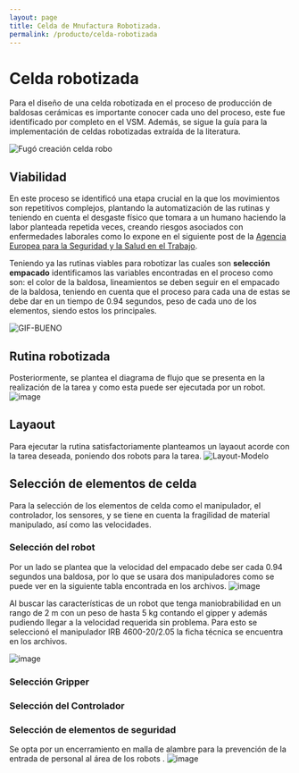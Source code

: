 ```yaml
---
layout: page
title: Celda de Mnufactura Robotizada.
permalink: /producto/celda-robotizada
---
```


# Celda robotizada

Para el diseño de una celda robotizada en el proceso de producción de baldosas cerámicas es importante conocer cada uno del proceso, este fue identificado por completo en el VSM. 
Además, se sigue la guía para la implementación de celdas robotizadas extraída de la literatura.

![Fugó creación celda robo](https://hackmd.io/_uploads/S1fLggEW0.jpg)

## Viabilidad 
En este proceso se identificó una etapa crucial en la que los movimientos son repetitivos complejos, plantando la automatización de las rutinas y teniendo en cuenta el desgaste físico que tomara a un humano haciendo la labor planteada repetida veces, creando riesgos asociados con enfermedades laborales como lo expone en el siguiente post de la  [Agencia Europea para la Seguridad y la Salud en el Trabajo](https://saludlaboralydiscapacidad.org/wp-content/uploads/2019/05/Facts-73-Riesgos-asociados-a-la-manipulaci%C3%B3n-manual-de-cargas-en-el-lugar-de-trabajo-1.pdf). 

Teniendo ya las rutinas viables para robotizar las cuales son  **selección** **empacado** identificamos las variables encontradas en el proceso como son: el color de la baldosa, lineamientos se deben seguir en el empacado de la baldosa, teniendo en cuenta que  el proceso para cada una de estas se debe dar en un tiempo de 0.94 segundos, peso de cada uno de los elementos,  siendo estos los principales.

![GIF-BUENO](https://hackmd.io/_uploads/SJ4HmgVW0.gif)
## Rutina robotizada 
Posteriormente, se plantea el diagrama de flujo que se presenta en la realización de la tarea y como esta puede ser ejecutada por un robot. 
![image](https://hackmd.io/_uploads/BJ5JUWEbA.png)
## Layaout
Para ejecutar la rutina satisfactoriamente planteamos un layaout acorde con la tarea deseada, poniendo dos robots para la tarea. 
![Layout-Modelo](https://hackmd.io/_uploads/rJFO5WV-C.png)

## Selección de elementos de celda 
Para la selección de los elementos de celda  como el manipulador, el controlador, los sensores,  y se tiene en cuenta la fragilidad de material manipulado, así como las velocidades. 
### Selección del robot
Por un lado se plantea que la velocidad del empacado debe ser cada 0.94 segundos una baldosa, por lo que se usara dos manipuladores como se puede ver en la  siguiente tabla encontrada en los archivos.
![image](https://hackmd.io/_uploads/HJCmGFNZR.png)

Al buscar las características de un robot que tenga maniobrabilidad en un rango de 2 m con un peso de hasta 5 kg contando el gipper y además pudiendo llegar a la velocidad requerida sin problema. Para esto se seleccionó el manipulador IRB 4600-20/2.05  la ficha técnica se encuentra en los archivos. 

![image](https://hackmd.io/_uploads/SyWHtF4bR.png)


### Selección Gripper
### Selección del Controlador
### Selección de elementos de seguridad 
Se opta por un encerramiento en malla de alambre para la prevención de la entrada de personal al área de los robots . 
![image](https://hackmd.io/_uploads/BJxMqFVWR.png)
